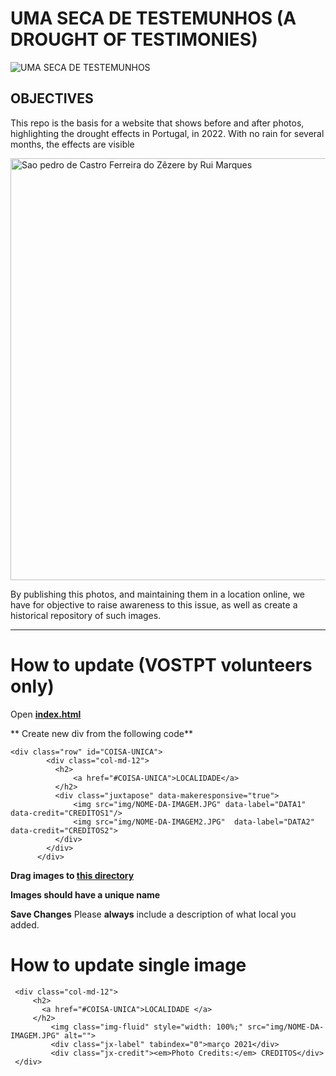 # UMA SECA DE TESTEMUNHOS (A DROUGHT OF TESTIMONIES)

![UMA SECA DE TESTEMUNHOS](https://user-images.githubusercontent.com/34355337/151349117-a4f15869-e9f7-4d90-b91a-532b213b3f2d.png)

## OBJECTIVES

This repo is the basis for a website that shows before and after photos, highlighting the drought effects in Portugal, in 2022. 
With no rain for several months, the effects are visible

<img width="675" alt="Sao pedro de Castro Ferreira do Zêzere by Rui Marques" src="https://user-images.githubusercontent.com/34355337/151349203-42d2bd5f-70de-4353-8ca1-ba35cb726f39.png">


By publishing this photos, and maintaining them in a location online, we have for objective to raise awareness to this issue, as well as create a historical repository of such images. 

* * *

# How to update (VOSTPT volunteers only) 

Open [**index.html**](https://github.com/vostpt/seca.vost.pt/blob/main/index.html)

** Create new div from the following code**


```
<div class="row" id="COISA-UNICA">
        <div class="col-md-12">
          <h2>
              <a href="#COISA-UNICA">LOCALIDADE</a>
          </h2>
          <div class="juxtapose" data-makeresponsive="true">
              <img src="img/NOME-DA-IMAGEM.JPG" data-label="DATA1" data-credit="CREDITOS1"/>
              <img src="img/NOME-DA-IMAGEM2.JPG"  data-label="DATA2" data-credit="CREDITOS2">
          </div>
        </div>
      </div>
 ```
 
 **Drag images to [this directory](https://github.com/vostpt/seca.vost.pt/tree/main/img)**
 
 **Images should have a unique name**
 
 **Save Changes** Please **always** include a description of what local you added. 
 
 # How to update single image 
 
 ```
  <div class="col-md-12">
      <h2>
        <a href="#COISA-UNICA">LOCALIDADE </a>
      </h2>
          <img class="img-fluid" style="width: 100%;" src="img/NOME-DA-IMAGEM.JPG" alt="">
          <div class="jx-label" tabindex="0">março 2021</div>
          <div class="jx-credit"><em>Photo Credits:</em> CREDITOS</div>
  </div>
 ```
 
 
 
 
 
